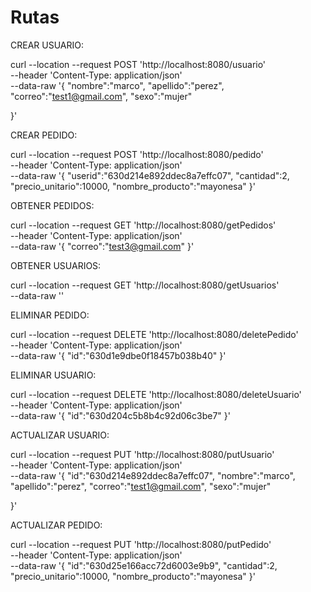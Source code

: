 # Rutas

CREAR USUARIO:

curl --location --request POST 'http://localhost:8080/usuario' \
--header 'Content-Type: application/json' \
--data-raw '{
    "nombre":"marco",
    "apellido":"perez",
    "correo":"test1@gmail.com",
    "sexo":"mujer"
    
}'

CREAR PEDIDO:

curl --location --request POST 'http://localhost:8080/pedido' \
--header 'Content-Type: application/json' \
--data-raw '{
    "userid":"630d214e892ddec8a7effc07",
    "cantidad":2,
    "precio_unitario":10000,
    "nombre_producto":"mayonesa"
}'

OBTENER PEDIDOS:

curl --location --request GET 'http://localhost:8080/getPedidos' \
--header 'Content-Type: application/json' \
--data-raw '{
    "correo":"test3@gmail.com"
}'

OBTENER USUARIOS:

curl --location --request GET 'http://localhost:8080/getUsuarios' \
--data-raw ''

ELIMINAR PEDIDO:

curl --location --request DELETE 'http://localhost:8080/deletePedido' \
--header 'Content-Type: application/json' \
--data-raw '{
    "id":"630d1e9dbe0f18457b038b40"
}'

ELIMINAR USUARIO:

curl --location --request DELETE 'http://localhost:8080/deleteUsuario' \
--header 'Content-Type: application/json' \
--data-raw '{
    "id":"630d204c5b8b4c92d06c3be7"
}'

ACTUALIZAR USUARIO:

curl --location --request PUT 'http://localhost:8080/putUsuario' \
--header 'Content-Type: application/json' \
--data-raw '{
    "id":"630d214e892ddec8a7effc07",
    "nombre":"marco",
    "apellido":"perez",
    "correo":"test1@gmail.com",
    "sexo":"mujer"

}'

ACTUALIZAR PEDIDO:

curl --location --request PUT 'http://localhost:8080/putPedido' \
--header 'Content-Type: application/json' \
--data-raw '{
    "id":"630d25e166acc72d6003e9b9",
    "cantidad":2,
    "precio_unitario":10000,
    "nombre_producto":"mayonesa"
}'
